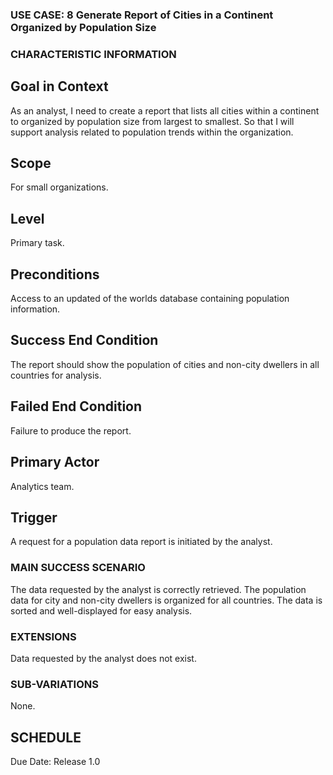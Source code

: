 ### USE CASE: 8 Generate Report of Cities in a Continent Organized by Population Size

### CHARACTERISTIC INFORMATION
## Goal in Context
As an analyst, I need to create a report that lists all cities within a continent to organized by population size from largest to smallest.
So that I will support analysis related to population trends within the organization.

## Scope
For small organizations.

## Level
Primary task.

## Preconditions
Access to an updated of the worlds database containing population information.

## Success End Condition
The report should show the population of cities and non-city dwellers in all countries for analysis.

## Failed End Condition
Failure to produce the report.

## Primary Actor
Analytics team.

## Trigger
A request for a population data report is initiated by the analyst.

### MAIN SUCCESS SCENARIO
The data requested by the analyst is correctly retrieved.
The population data for city and non-city dwellers is organized for all countries.
The data is sorted and well-displayed for easy analysis.

### EXTENSIONS
Data requested by the analyst does not exist.

### SUB-VARIATIONS
None.

## SCHEDULE
Due Date: Release 1.0

